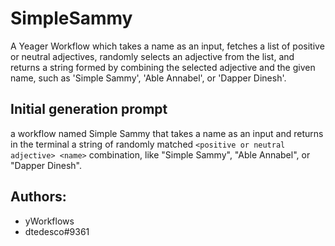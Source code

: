 
# SimpleSammy

A Yeager Workflow which takes a name as an input, fetches a list of positive or neutral adjectives, randomly selects an adjective from the list, and returns a string formed by combining the selected adjective and the given name, such as 'Simple Sammy', 'Able Annabel', or 'Dapper Dinesh'.
## Initial generation prompt
a workflow named Simple Sammy that takes a name as an input and returns in the terminal a string of randomly matched `<positive or neutral adjective> <name>` combination, like "Simple Sammy", "Able Annabel", or "Dapper Dinesh".

## Authors: 
- yWorkflows
- dtedesco#9361
        
